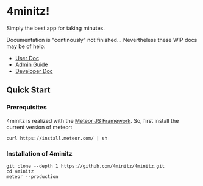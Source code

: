 # 4minitz!

Simply the best app for taking minutes.

Documentation is "continously" not finished... Nevertheless these WIP docs may be of help:

* [User Doc](doc/user/usermanual.md)
* [Admin Guide](doc/admin/adminguide.md)
* [Developer Doc](doc/developer/developermanual.md)

## Quick Start
### Prerequisites
4minitz is realized with the [Meteor JS Framework](http://www.meteor.com). So, first install the current version of meteor:


    curl https://install.meteor.com/ | sh

### Installation of 4minitz    

    git clone --depth 1 https://github.com/4minitz/4minitz.git
    cd 4minitz
    meteor --production
